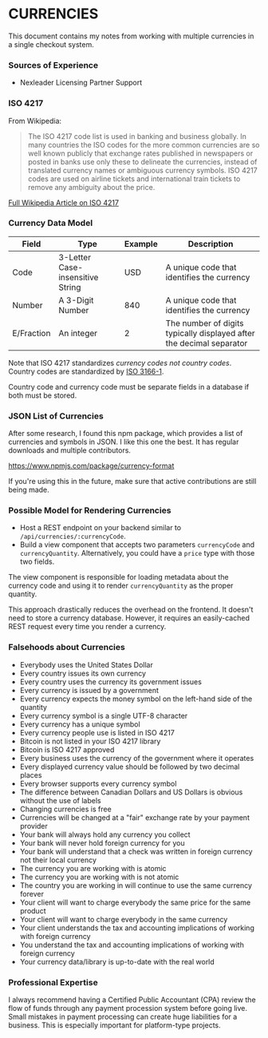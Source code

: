 CURRENCIES
==========

This document contains my notes from working with multiple currencies in a single checkout system.

### Sources of Experience

- Nexleader Licensing Partner Support

### ISO 4217

From Wikipedia:

>The ISO 4217 code list is used in banking and business globally. In many countries the ISO codes for the more common currencies are so well known publicly that exchange rates published in newspapers or posted in banks use only these to delineate the currencies, instead of translated currency names or ambiguous currency symbols. ISO 4217 codes are used on airline tickets and international train tickets to remove any ambiguity about the price.

[Full Wikipedia Article on ISO 4217](https://en.wikipedia.org/wiki/ISO_4217)

### Currency Data Model

|Field     |Type                            |Example|Description                                                         |
|----------|--------------------------------|-------|--------------------------------------------------------------------|
|Code      |3-Letter Case-insensitive String|USD    |A unique code that identifies the currency                          |
|Number    |A 3-Digit Number                |840    |A unique code that identifies the currency                          |
|E/Fraction|An integer                      |2      |The number of digits typically displayed after the decimal separator|

Note that ISO 4217 standardizes _currency codes_ *not* _country codes_. Country codes are standardized by [ISO 3166-1](https://en.wikipedia.org/wiki/ISO_3166-1).

Country code and currency code must be separate fields in a database if both must be stored.

### JSON List of Currencies

After some research, I found this npm package, which provides a list of currencies and symbols in JSON. I like this one the best. It has regular downloads and multiple contributors.

https://www.npmjs.com/package/currency-format

If you're using this in the future, make sure that active contributions are still being made.

### Possible Model for Rendering Currencies

- Host a REST endpoint on your backend similar to `/api/currencies/:currencyCode`.
- Build a view component that accepts two parameters `currencyCode` and `currencyQuantity`. Alternatively, you could have a `price` type with those two fields.

The view component is responsible for loading metadata about the currency code and using it to render `currencyQuantity` as the proper quantity.

This approach drastically reduces the overhead on the frontend. It doesn't need to store a currency database. However, it requires an easily-cached REST request every time you render a currency.


### Falsehoods about Currencies

- Everybody uses the United States Dollar
- Every country issues its own currency
- Every country uses the currency its government issues
- Every currency is issued by a government
- Every currency expects the money symbol on the left-hand side of the quantity
- Every currency symbol is a single UTF-8 character
- Every currency has a unique symbol
- Every currency people use is listed in ISO 4217
- Bitcoin is not listed in your ISO 4217 library
- Bitcoin is ISO 4217 approved
- Every business uses the currency of the government where it operates
- Every displayed currency value should be followed by two decimal places
- Every browser supports every currency symbol
- The difference between Canadian Dollars and US Dollars is obvious without the use of labels
- Changing currencies is free
- Currencies will be changed at a "fair" exchange rate by your payment provider
- Your bank will always hold any currency you collect
- Your bank will never hold foreign currency for you
- Your bank will understand that a check was written in foreign currency not their local currency
- The currency you are working with is atomic
- The currency you are working with is not atomic
- The country you are working in will continue to use the same currency forever
- Your client will want to charge everybody the same price for the same product
- Your client will want to charge everybody in the same currency
- Your client understands the tax and accounting implications of working with foreign currency
- You understand the tax and accounting implications of working with foreign currency
- Your currency data/library is up-to-date with the real world

### Professional Expertise

I always recommend having a Certified Public Accountant (CPA) review the flow of funds through any payment procession system before going live. Small mistakes in payment processing can create huge liabilities for a business. This is especially important for platform-type projects.